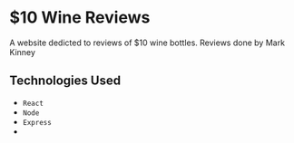 # $10 Wine Reviews
A website dedicted to reviews of $10 wine bottles. Reviews done by Mark Kinney

## Technologies Used
* `React`
* `Node`
* `Express`
*


